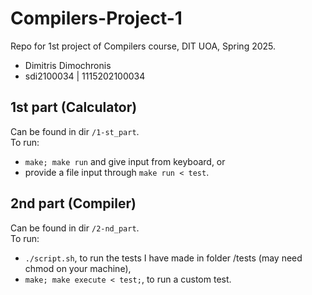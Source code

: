 # Compilers-Project-1
Repo for 1st project of Compilers course, DIT UOA, Spring 2025.
  - Dimitris Dimochronis <br>
  - sdi2100034 | 1115202100034 <br>

## 1st part (Calculator)
Can be found in dir `/1-st_part`.<br/>
To run: 
  - `make; make run` and give input from keyboard, or
  - provide a file input through `make run < test`.

## 2nd part (Compiler)
Can be found in dir `/2-nd_part`.<br/>
To run:
  - `./script.sh`, to run the tests I have made in folder /tests (may need chmod on your machine),
  - `make; make execute < test;`, to run a custom test.

